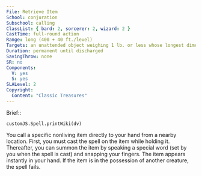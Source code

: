 ```yaml
---
File: Retrieve Item
School: conjuration
Subschool: calling
ClassList: { bard: 2, sorcerer: 2, wizard: 2 }
CastTime: full-round action
Range: long (400 + 40 ft./level)
Targets: an unattended object weighing 1 lb. or less whose longest dimension is 6 inches or less
Duration: permanent until discharged
SavingThrow: none
SR: no
Components:
  V: yes
  S: yes
SLALevel: 2
Copyright:
  Content: "Classic Treasures"
---
```

Brief:: 

```dataviewjs
customJS.Spell.printWiki(dv)
```

You call a specific nonliving item directly to your hand from a nearby location. First, you must cast the spell on the item while holding it. Thereafter, you can summon the item by speaking a special word (set by you when the spell is cast) and snapping your fingers. The item appears instantly in your hand.  If the item is in the possession of another creature, the spell fails.
